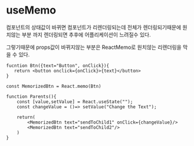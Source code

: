 # useMemo

컴포넌트의 상태값이 바뀌면 컴포넌트가 리렌더링되는데 전체가 렌더링되기때문에 원치않는 부분 까지 렌더링되면 추후에 어플리케이션이 느려질수 있다.

그렇기때문에 props값이 바뀌지않는 부분은 ReactMemo로 원치않는 리렌더링을 막을 수 있다.

    fucntion Btn({text="Button", onClick}){
       return <button onclick={onClick}>{text}</button>
    }

    const MemorizedBtn = React.memo(Btn)

    function Parents(){
        const [value,setValue] = React.useState("");
        const changeValue = ()=> setValue("Change the Text");

        return(
            <MemorizedBtn text="sendToChild1" onClick={changeValue}/>
            <MemorizedBtn text="sendToChild2"/>
        )
    }
